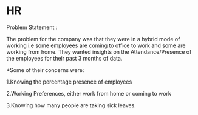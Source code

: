 # HR
Problem Statement :

The problem for the company was that they were in a hybrid mode of working i.e some employees are coming to office to work and some are working from home. They wanted insights on the Attendance/Presence of the employees for their past 3 months of data.

*Some of their concerns were:

  1.Knowing the percentage presence of employees
  
  2.Working Preferences, either work from home or coming to work
  
  3.Knowing how many people are taking sick leaves.
